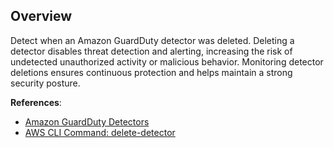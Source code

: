 ## Overview

Detect when an Amazon GuardDuty detector was deleted. Deleting a detector disables threat detection and alerting, increasing the risk of undetected unauthorized activity or malicious behavior. Monitoring detector deletions ensures continuous protection and helps maintain a strong security posture.

**References**:
- [Amazon GuardDuty Detectors](https://docs.aws.amazon.com/guardduty/latest/ug/guardduty_detectors.html)
- [AWS CLI Command: delete-detector](https://awscli.amazonaws.com/v2/documentation/api/latest/reference/guardduty/delete-detector.html)
